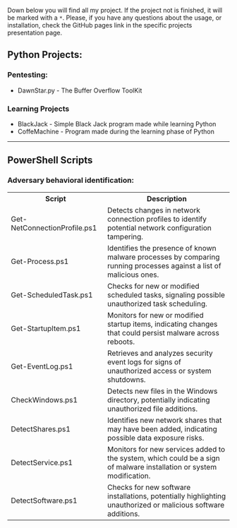 
Down below you will find all my project. If the project not is finished, it will be marked with a `*`.
Please, if you have any questions about the usage, or installation, check the GitHub pages link in the specific projects presentation page.

## Python Projects: 

### Pentesting:
- DawnStar.py - The Buffer Overflow ToolKit

### Learning Projects
- BlackJack - Simple Black Jack program made while learning Python
- CoffeMachine - Program made during the learning phase of Python

-----------------
## PowerShell Scripts

### Adversary behavioral identification:
<table>
  <tr>
    <th>Script</th>
    <th>Description</th>
  </tr>
  <tr>
    <td>Get-NetConnectionProfile.ps1</td>
    <td>Detects changes in network connection profiles to identify potential network configuration tampering.</td>
  </tr>
  <tr>
    <td>Get-Process.ps1</td>
    <td>Identifies the presence of known malware processes by comparing running processes against a list of malicious ones.</td>
  </tr>
  <tr>
    <td>Get-ScheduledTask.ps1</td>
    <td>Checks for new or modified scheduled tasks, signaling possible unauthorized task scheduling.</td>
  </tr>
  <tr>
    <td>Get-StartupItem.ps1</td>
    <td>Monitors for new or modified startup items, indicating changes that could persist malware across reboots.</td>
  </tr>
  <tr>
    <td>Get-EventLog.ps1</td>
    <td>Retrieves and analyzes security event logs for signs of unauthorized access or system shutdowns.</td>
  </tr>
  <tr>
    <td>CheckWindows.ps1</td>
    <td>Detects new files in the Windows directory, potentially indicating unauthorized file additions.</td>
  </tr>
  <tr>
    <td>DetectShares.ps1</td>
    <td>Identifies new network shares that may have been added, indicating possible data exposure risks.</td>
  </tr>
  <tr>
    <td>DetectService.ps1</td>
    <td>Monitors for new services added to the system, which could be a sign of malware installation or system modification.</td>
  </tr>
  <tr>
    <td>DetectSoftware.ps1</td>
    <td>Checks for new software installations, potentially highlighting unauthorized or malicious software additions.</td>
  </tr>
</table>

